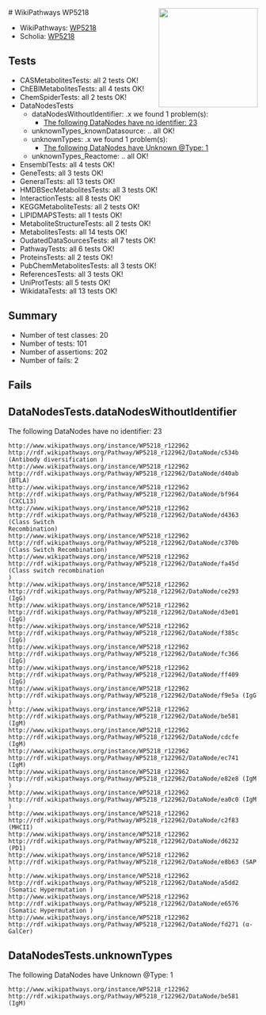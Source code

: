 <img style="float: right; width: 200px" src="https://upload.wikimedia.org/wikipedia/commons/thumb/8/83/Wplogo_with_text_500.png/640px-Wplogo_with_text_500.png" />
# WikiPathways WP5218

* WikiPathways: [WP5218](https://new.wikipathways.org/pathways/WP5218)
* Scholia: [WP5218](https://scholia.toolforge.org/wikipathways/WP5218)
## Tests
* CASMetabolitesTests: all 2 tests OK!
* ChEBIMetabolitesTests: all 4 tests OK!
* ChemSpiderTests: all 2 tests OK!
* DataNodesTests
    * dataNodesWithoutIdentifier: .x we found 1 problem(s):
        * [The following DataNodes have no identifier: 23](#8792c4b2)
    * unknownTypes_knownDatasource: .. all OK!
    * unknownTypes: .x we found 1 problem(s):
        * [The following DataNodes have Unknown @Type: 1](#839973df)
    * unknownTypes_Reactome: .. all OK!
* EnsemblTests: all 4 tests OK!
* GeneTests: all 3 tests OK!
* GeneralTests: all 13 tests OK!
* HMDBSecMetabolitesTests: all 3 tests OK!
* InteractionTests: all 8 tests OK!
* KEGGMetaboliteTests: all 2 tests OK!
* LIPIDMAPSTests: all 1 tests OK!
* MetaboliteStructureTests: all 2 tests OK!
* MetabolitesTests: all 14 tests OK!
* OudatedDataSourcesTests: all 7 tests OK!
* PathwayTests: all 6 tests OK!
* ProteinsTests: all 2 tests OK!
* PubChemMetabolitesTests: all 3 tests OK!
* ReferencesTests: all 3 tests OK!
* UniProtTests: all 5 tests OK!
* WikidataTests: all 13 tests OK!


## Summary

* Number of test classes: 20
* Number of tests: 101
* Number of assertions: 202
* Number of fails: 2

## Fails

<a name="8792c4b2" />

## DataNodesTests.dataNodesWithoutIdentifier

The following DataNodes have no identifier: 23
```
http://www.wikipathways.org/instance/WP5218_r122962 http://rdf.wikipathways.org/Pathway/WP5218_r122962/DataNode/c534b (Antibody diversification )
http://www.wikipathways.org/instance/WP5218_r122962 http://rdf.wikipathways.org/Pathway/WP5218_r122962/DataNode/d40ab (BTLA)
http://www.wikipathways.org/instance/WP5218_r122962 http://rdf.wikipathways.org/Pathway/WP5218_r122962/DataNode/bf964 (CXCL13)
http://www.wikipathways.org/instance/WP5218_r122962 http://rdf.wikipathways.org/Pathway/WP5218_r122962/DataNode/d4363 (Class Switch 
Recombination)
http://www.wikipathways.org/instance/WP5218_r122962 http://rdf.wikipathways.org/Pathway/WP5218_r122962/DataNode/c370b (Class Switch Recombination)
http://www.wikipathways.org/instance/WP5218_r122962 http://rdf.wikipathways.org/Pathway/WP5218_r122962/DataNode/fa45d (Class switch recombination
)
http://www.wikipathways.org/instance/WP5218_r122962 http://rdf.wikipathways.org/Pathway/WP5218_r122962/DataNode/ce293 (IgG)
http://www.wikipathways.org/instance/WP5218_r122962 http://rdf.wikipathways.org/Pathway/WP5218_r122962/DataNode/d3e01 (IgG)
http://www.wikipathways.org/instance/WP5218_r122962 http://rdf.wikipathways.org/Pathway/WP5218_r122962/DataNode/f385c (IgG)
http://www.wikipathways.org/instance/WP5218_r122962 http://rdf.wikipathways.org/Pathway/WP5218_r122962/DataNode/fc366 (IgG)
http://www.wikipathways.org/instance/WP5218_r122962 http://rdf.wikipathways.org/Pathway/WP5218_r122962/DataNode/ff409 (IgG)
http://www.wikipathways.org/instance/WP5218_r122962 http://rdf.wikipathways.org/Pathway/WP5218_r122962/DataNode/f9e5a (IgG
)
http://www.wikipathways.org/instance/WP5218_r122962 http://rdf.wikipathways.org/Pathway/WP5218_r122962/DataNode/be581 (IgM)
http://www.wikipathways.org/instance/WP5218_r122962 http://rdf.wikipathways.org/Pathway/WP5218_r122962/DataNode/cdcfe (IgM)
http://www.wikipathways.org/instance/WP5218_r122962 http://rdf.wikipathways.org/Pathway/WP5218_r122962/DataNode/ec741 (IgM)
http://www.wikipathways.org/instance/WP5218_r122962 http://rdf.wikipathways.org/Pathway/WP5218_r122962/DataNode/e82e8 (IgM
)
http://www.wikipathways.org/instance/WP5218_r122962 http://rdf.wikipathways.org/Pathway/WP5218_r122962/DataNode/ea0c0 (IgM
)
http://www.wikipathways.org/instance/WP5218_r122962 http://rdf.wikipathways.org/Pathway/WP5218_r122962/DataNode/c2f83 (MHCII)
http://www.wikipathways.org/instance/WP5218_r122962 http://rdf.wikipathways.org/Pathway/WP5218_r122962/DataNode/d6232 (PD1)
http://www.wikipathways.org/instance/WP5218_r122962 http://rdf.wikipathways.org/Pathway/WP5218_r122962/DataNode/e8b63 (SAP
)
http://www.wikipathways.org/instance/WP5218_r122962 http://rdf.wikipathways.org/Pathway/WP5218_r122962/DataNode/a5dd2 (Somatic Hypermutation )
http://www.wikipathways.org/instance/WP5218_r122962 http://rdf.wikipathways.org/Pathway/WP5218_r122962/DataNode/e6576 (Somatic Hypermutation )
http://www.wikipathways.org/instance/WP5218_r122962 http://rdf.wikipathways.org/Pathway/WP5218_r122962/DataNode/fd271 (α-GalCer)
```

<a name="839973df" />

## DataNodesTests.unknownTypes

The following DataNodes have Unknown @Type: 1
```
http://www.wikipathways.org/instance/WP5218_r122962 http://rdf.wikipathways.org/Pathway/WP5218_r122962/DataNode/be581 (IgM)
```

